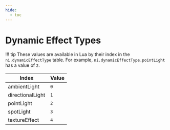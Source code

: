 ```yaml
---
hide:
  - toc
---
```


# Dynamic Effect Types

!!! tip
	These values are available in Lua by their index in the `ni.dynamicEffectType` table. For example, `ni.dynamicEffectType.pointLight` has a value of `2`.

Index             | Value
----------------- | ------
ambientLight      | `0`
directionalLight  | `1`
pointLight        | `2`
spotLight         | `3`
textureEffect     | `4`
